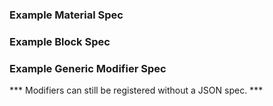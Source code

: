 ### Example Material Spec

### Example Block Spec

### Example Generic Modifier Spec

*** Modifiers can still be registered without a JSON spec. ***
